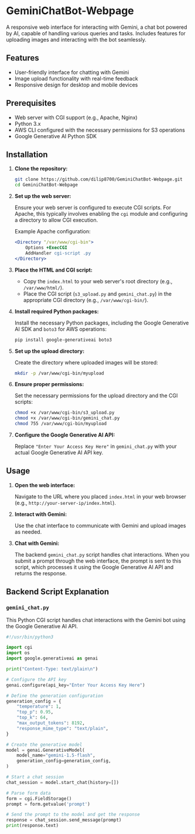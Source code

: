 # GeminiChatBot-Webpage

A responsive web interface for interacting with Gemini, a chat bot powered by AI, capable of handling various queries and tasks. Includes features for uploading images and interacting with the bot seamlessly.

## Features

- User-friendly interface for chatting with Gemini
- Image upload functionality with real-time feedback
- Responsive design for desktop and mobile devices

## Prerequisites

- Web server with CGI support (e.g., Apache, Nginx)
- Python 3.x
- AWS CLI configured with the necessary permissions for S3 operations
- Google Generative AI Python SDK

## Installation

1. **Clone the repository:**

    ```bash
    git clone https://github.com/dilip8700/GeminiChatBot-Webpage.git
    cd GeminiChatBot-Webpage
    ```

2. **Set up the web server:**

    Ensure your web server is configured to execute CGI scripts. For Apache, this typically involves enabling the `cgi` module and configuring a directory to allow CGI execution.

    Example Apache configuration:

    ```apache
    <Directory "/var/www/cgi-bin">
        Options +ExecCGI
        AddHandler cgi-script .py
    </Directory>
    ```

3. **Place the HTML and CGI script:**

    - Copy the `index.html` to your web server's root directory (e.g., `/var/www/html/`).
    - Place the CGI script (`s3_upload.py` and `gemini_chat.py`) in the appropriate CGI directory (e.g., `/var/www/cgi-bin/`).

4. **Install required Python packages:**

    Install the necessary Python packages, including the Google Generative AI SDK and `boto3` for AWS operations:

    ```bash
    pip install google-generativeai boto3
    ```

5. **Set up the upload directory:**

    Create the directory where uploaded images will be stored:

    ```bash
    mkdir -p /var/www/cgi-bin/myupload
    ```

6. **Ensure proper permissions:**

    Set the necessary permissions for the upload directory and the CGI scripts:

    ```bash
    chmod +x /var/www/cgi-bin/s3_upload.py
    chmod +x /var/www/cgi-bin/gemini_chat.py
    chmod 755 /var/www/cgi-bin/myupload
    ```

7. **Configure the Google Generative AI API:**

    Replace `"Enter Your Access Key Here"` in `gemini_chat.py` with your actual Google Generative AI API key.

## Usage

1. **Open the web interface:**

    Navigate to the URL where you placed `index.html` in your web browser (e.g., `http://your-server-ip/index.html`).

2. **Interact with Gemini:**

    Use the chat interface to communicate with Gemini and upload images as needed.

3. **Chat with Gemini:**

    The backend `gemini_chat.py` script handles chat interactions. When you submit a prompt through the web interface, the prompt is sent to this script, which processes it using the Google Generative AI API and returns the response.

## Backend Script Explanation

### `gemini_chat.py`

This Python CGI script handles chat interactions with the Gemini bot using the Google Generative AI API.

```python
#!/usr/bin/python3

import cgi
import os
import google.generativeai as genai

print("Content-Type: text/plain\n")

# Configure the API key
genai.configure(api_key="Enter Your Access Key Here")

# Define the generation configuration
generation_config = {
    "temperature": 1,
    "top_p": 0.95,
    "top_k": 64,
    "max_output_tokens": 8192,
    "response_mime_type": "text/plain",
}

# Create the generative model
model = genai.GenerativeModel(
    model_name="gemini-1.5-flash",
    generation_config=generation_config,
)

# Start a chat session
chat_session = model.start_chat(history=[])

# Parse form data
form = cgi.FieldStorage()
prompt = form.getvalue('prompt')

# Send the prompt to the model and get the response
response = chat_session.send_message(prompt)
print(response.text)
